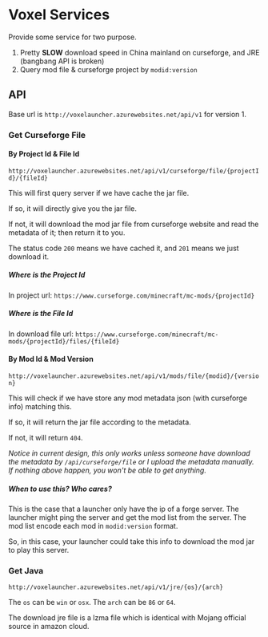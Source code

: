 # Voxel Services

Provide some service for two purpose.

1. Pretty **SLOW** download speed in China mainland on curseforge, and JRE (bangbang API is broken)
2. Query mod file & curseforge project by `modid:version`

## API

Base url is `http://voxelauncher.azurewebsites.net/api/v1` for version 1.

### Get Curseforge File

#### By Project Id & File Id

`http://voxelauncher.azurewebsites.net/api/v1/curseforge/file/{projectId}/{fileId}`

This will first query server if we have cache the jar file.

If so, it will directly give you the jar file.

If not, it will download the mod jar file from curseforge website and read the metadata of it; then return it to you.

The status code `200` means we have cached it, and `201` means we just download it. 

##### Where is the Project Id

In project url: `https://www.curseforge.com/minecraft/mc-mods/{projectId}`

##### Where is the File Id

In download file url: `https://www.curseforge.com/minecraft/mc-mods/{projectId}/files/{fileId}`

#### By Mod Id & Mod Version

`http://voxelauncher.azurewebsites.net/api/v1/mods/file/{modid}/{version}`

This will check if we have store any mod metadata json (with curseforge info) matching this.

If so, it will return the jar file according to the metadata.

If not, it will return `404`.

*Notice in current design, this only works unless someone have download the metadata by `/api/curseforge/file` or I upload the metadata manually. If nothing above happen, you won't be able to get anything.*

##### When to use this? Who cares? 

This is the case that a launcher only have the ip of a forge server. The launcher might ping the server and get the mod list from the server. The mod list encode each mod in `modid:version` format.

So, in this case, your launcher could take this info to download the mod jar to play this server.

### Get Java 

`http://voxelauncher.azurewebsites.net/api/v1/jre/{os}/{arch}`

The `os` can be `win` or `osx`. The `arch` can be `86` or `64`.

The download jre file is a lzma file which is identical with Mojang official source in amazon cloud.


